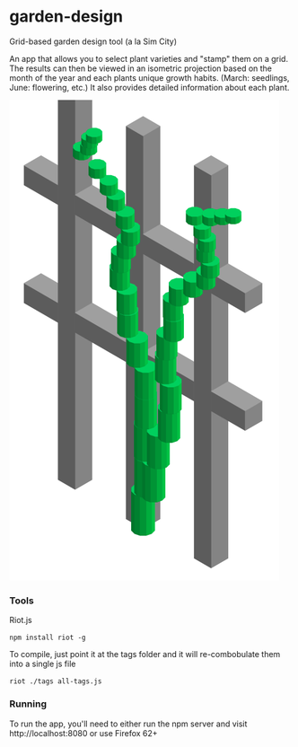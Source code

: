# garden-design
Grid-based garden design tool (a la Sim City)

An app that allows you to select plant varieties and "stamp" them on a grid. The results can then be viewed in an isometric projection based on the month of the year and each plants unique growth habits. (March: seedlings, June: flowering, etc.) It also provides detailed information about each plant.

![Isometric Vine](https://raw.githubusercontent.com/AndrewGnagy/garden-design/master/app/img/vine.png "Vine")

### Tools
Riot.js
```
npm install riot -g
```
To compile, just point it at the tags folder and it will re-combobulate them into a single js file
```
riot ./tags all-tags.js
```

### Running
To run the app, you'll need to either run the npm server and visit http://localhost:8080 or use Firefox 62+